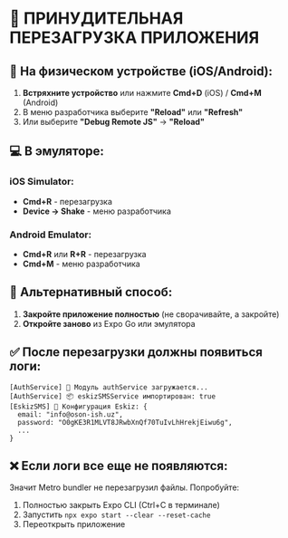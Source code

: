 # 🔄 ПРИНУДИТЕЛЬНАЯ ПЕРЕЗАГРУЗКА ПРИЛОЖЕНИЯ

## 📱 На физическом устройстве (iOS/Android):
1. **Встряхните устройство** или нажмите **Cmd+D** (iOS) / **Cmd+M** (Android)
2. В меню разработчика выберите **"Reload"** или **"Refresh"**
3. Или выберите **"Debug Remote JS"** → **"Reload"**

## 💻 В эмуляторе:
### iOS Simulator:
- **Cmd+R** - перезагрузка
- **Device → Shake** - меню разработчика

### Android Emulator:
- **Cmd+R** или **R+R** - перезагрузка
- **Cmd+M** - меню разработчика

## 🔧 Альтернативный способ:
1. **Закройте приложение полностью** (не сворачивайте, а закройте)
2. **Откройте заново** из Expo Go или эмулятора

## ✅ После перезагрузки должны появиться логи:
```
[AuthService] 🔄 Модуль authService загружается...
[AuthService] 📦 eskizSMSService импортирован: true
[EskizSMS] 🔧 Конфигурация Eskiz: {
  email: "info@oson-ish.uz",
  password: "O0gKE3R1MLVT8JRwbXnQf70TuIvLhHrekjEiwu6g",
  ...
}
```

## ❌ Если логи все еще не появляются:
Значит Metro bundler не перезагрузил файлы. Попробуйте:
1. Полностью закрыть Expo CLI (Ctrl+C в терминале)
2. Запустить `npx expo start --clear --reset-cache`
3. Переоткрыть приложение
